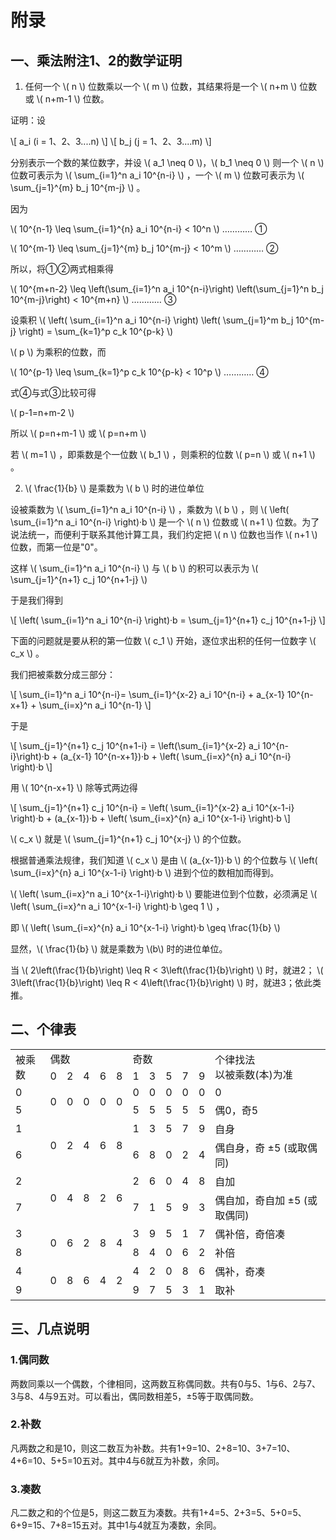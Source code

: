 # 附录
## 一、乘法附注1、2的数学证明

1. 任何一个 \\( n \\) 位数乘以一个 \\( m \\) 位数，其结果将是一个 \\( n+m \\) 位数或 \\( n+m-1 \\) 位数。

证明：设

\\[ a_i (i = 1、2、3....n) \\]
\\[ b_j (j = 1、2、3....m) \\]

分别表示一个数的某位数字，并设 \\( a_1 \neq 0 \\)，\\( b_1 \neq 0 \\) 则一个 \\( n \\) 位数可表示为 \\( \sum_{i=1}^n a_i 10^{n-i} \\) 
 ，一个 \\( m \\) 位数可表示为 \\( \sum_{j=1}^{m} b_j 10^{m-j} \\) 。

因为 

\\( 10^{n-1} \leq \sum_{i=1}^{n} a_i 10^{n-i} < 10^n \\) ………… ① 

\\( 10^{m-1} \leq \sum_{j=1}^{m} b_j 10^{m-j} < 10^m \\) ………… ②

所以，将①②两式相乘得

\\( 10^{m+n-2} \leq \left(\sum_{i=1}^n a_i 10^{n-i}\right) \left(\sum_{j=1}^n b_j 10^{m-j}\right) < 10^{m+n} \\) ………… ③

设乘积 \\( \left( \sum_{i=1}^n a_i 10^{n-i} \right) \left( \sum_{j=1}^m b_j 10^{m-j} \right) = \sum_{k=1}^p c_k 10^{p-k} \\)

\\( p \\) 为乘积的位数，而

\\( 10^{p-1} \leq \sum_{k=1}^p c_k 10^{p-k} < 10^p \\)
………… ④

式④与式③比较可得

\\( p-1=n+m-2 \\)

所以 \\( p=n+m-1 \\) 或 \\( p=n+m \\)

若 \\( m=1 \\) ，即乘数是个一位数 \\( b_1 \\) ，则乘积的位数 \\( p=n \\) 或 \\( n+1 \\) 。

2. \\( \frac{1}{b} \\) 是乘数为 \\( b \\) 时的进位单位

设被乘数为 \\( \sum_{i=1}^n a_i 10^{n-i} \\) ，乘数为 \\( b \\) ，则 \\( \left( \sum_{i=1}^n a_i 10^{n-i} \right)·b \\) 是一个 \\( n \\) 位数或 \\( n+1 \\) 位数。为了说法统一，而便利于联系其他计算工具，我们约定把 \\( n \\) 位数也当作 \\( n+1 \\) 位数，而第一位是"0"。

这样 \\( \sum_{i=1}^n a_i 10^{n-i} \\) 与 \\( b \\) 的积可以表示为 \\( \sum_{j=1}^{n+1} c_j 10^{n+1-j} \\)

于是我们得到

\\[ \left( \sum_{i=1}^n a_i 10^{n-i} \right)·b = \sum_{j=1}^{n+1} c_j 10^{n+1-j} \\]

下面的问题就是要从积的第一位数 \\( c_1 \\) 开始，逐位求出积的任何一位数字 \\( c_x \\) 。

我们把被乘数分成三部分：

\\[ \sum_{i=1}^n a_i 10^{n-i}= \sum_{i=1}^{x-2} a_i 10^{n-i} + a_{x-1} 10^{n-x+1} + \sum_{i=x}^n a_i 10^{n-1} \\]

于是

\\[ \sum_{j=1}^{n+1} c_j 10^{n+1-i} = \left(\sum_{i=1}^{x-2} a_i 10^{n-i}\right)·b + (a_{x-1} 10^{n-x+1})·b + \left( \sum_{i=x}^{n} a_i 10^{n-i} \right)·b \\]

用 \\( 10^{n-x+1} \\) 除等式两边得

\\[ \sum_{j=1}^{n+1} c_j 10^{n-i} = \left( \sum_{i=1}^{x-2} a_i 10^{x-1-i} \right)·b + (a_{x-1})·b + \left( \sum_{i=x}^{n} a_i 10^{x-1-i} \right)·b \\]

\\( c_x \\) 就是 \\( \sum_{j=1}^{n+1} c_j 10^{x-j} \\) 的个位数。

根据普通乘法规律，我们知道 \\( c_x \\) 是由 \\( (a_{x-1})·b \\) 的个位数与 \\( \left( \sum_{i=x}^{n} a_i 10^{x-1-i} \right)·b \\) 进到个位的数相加而得到。

\\( \left( \sum_{i=x}^n a_i 10^{x-1-i}\right)·b \\) 要能进位到个位数，必须满足 
\\( \left( \sum_{i=x}^n a_i 10^{x-1-i} \right)·b \geq 1 \\) ，

即 \\( \left( \sum_{i=x}^{n} a_i 10^{x-1-i} \right)·b \geq \frac{1}{b} \\)

显然，\\( \frac{1}{b} \\) 就是乘数为 \\(b\\) 时的进位单位。

当 \\( 2\left(\frac{1}{b}\right) \leq R < 3\left(\frac{1}{b}\right) \\) 时，就进2； \\( 3\left(\frac{1}{b}\right) \leq R < 4\left(\frac{1}{b}\right) \\) 时，就进3；依此类推。


## 二、个律表

<table>
  <tr>
    <td rowspan="2">被乘数</td>
    <td colspan="5">偶数</td>
    <td colspan="5">奇数</td>
    <td rowspan="2">个律找法<br>以被乘数(本)为准</td>
  </tr>
  <tr>
    <td>0</td>
    <td>2</td>
    <td>4</td>
    <td>6</td>
    <td>8</td>
    <td>1</td>
    <td>3</td>
    <td>5</td>
    <td>7</td>
    <td>9</td>
  </tr>
  <tr>
    <td>0</td>
    <td rowspan="2">0</td>
    <td rowspan="2">0</td>
    <td rowspan="2">0</td>
    <td rowspan="2">0</td>
    <td rowspan="2">0</td>
    <td>0</td>
    <td>0</td>
    <td>0</td>
    <td>0</td>
    <td>0</td>
    <td>0</td>
  </tr>
  <tr>
    <td>5</td>
    <td>5</td>
    <td>5</td>
    <td>5</td>
    <td>5</td>
    <td>5</td>
    <td>偶0，奇5</td>
  </tr>
  <tr>
    <td>1</td>
    <td rowspan="2">0</td>
    <td rowspan="2">2</td>
    <td rowspan="2">4</td>
    <td rowspan="2">6</td>
    <td rowspan="2">8</td>
    <td>1</td>
    <td>3</td>
    <td>5</td>
    <td>7</td>
    <td>9</td>
    <td>自身</td>
  </tr>
  <tr>
    <td>6</td>
    <td>6</td>
    <td>8</td>
    <td>0</td>
    <td>2</td>
    <td>4</td>
    <td>偶自身，奇 ±5 (或取偶同)</td>
  </tr>
  <tr>
    <td>2</td>
    <td rowspan="2">0</td>
    <td rowspan="2">4</td>
    <td rowspan="2">8</td>
    <td rowspan="2">2</td>
    <td rowspan="2">6</td>
    <td>2</td>
    <td>6</td>
    <td>0</td>
    <td>4</td>
    <td>8</td>
    <td>自加</td>
  </tr>
  <tr>
    <td>7</td>
    <td>7</td>
    <td>1</td>
    <td>5</td>
    <td>9</td>
    <td>3</td>
    <td>偶自加，奇自加 ±5 (或取偶同)</td>
  </tr>
  <tr>
    <td>3</td>
    <td rowspan="2">0</td>
    <td rowspan="2">6</td>
    <td rowspan="2">2</td>
    <td rowspan="2">8</td>
    <td rowspan="2">4</td>
    <td>3</td>
    <td>9</td>
    <td>5</td>
    <td>1</td>
    <td>7</td>
    <td>偶补倍，奇倍凑</td>
  </tr>
  <tr>
    <td>8</td>
    <td>8</td>
    <td>4</td>
    <td>0</td>
    <td>6</td>
    <td>2</td>
    <td>补倍</td>
  </tr>
  <tr>
    <td>4</td>
    <td rowspan="2">0</td>
    <td rowspan="2">8</td>
    <td rowspan="2">6</td>
    <td rowspan="2">4</td>
    <td rowspan="2">2</td>
    <td>4</td>
    <td>2</td>
    <td>0</td>
    <td>8</td>
    <td>6</td>
    <td>偶补，奇凑</td>
  </tr>
  <tr>
    <td>9</td>
    <td>9</td>
    <td>7</td>
    <td>5</td>
    <td>3</td>
    <td>1</td>
    <td>取补</td>
  </tr>
</table>


## 三、几点说明
### 1.偶同数
两数同乘以一个偶数，个律相同，这两数互称偶同数。共有0与5、1与6、2与7、3与8、4与9五对。可以看出，偶同数相差5，±5等于取偶同数。

### 2.补数
凡两数之和是10，则这二数互为补数。共有1+9=10、2+8=10、3+7=10、4+6=10、5+5=10五对。其中4与6就互为补数，余同。

### 3.凑数
凡二数之和的个位是5，则这二数互为凑数。共有1+4=5、2+3=5、5+0=5、6+9=15、7+8=15五对。其中1与4就互为凑数，余同。
